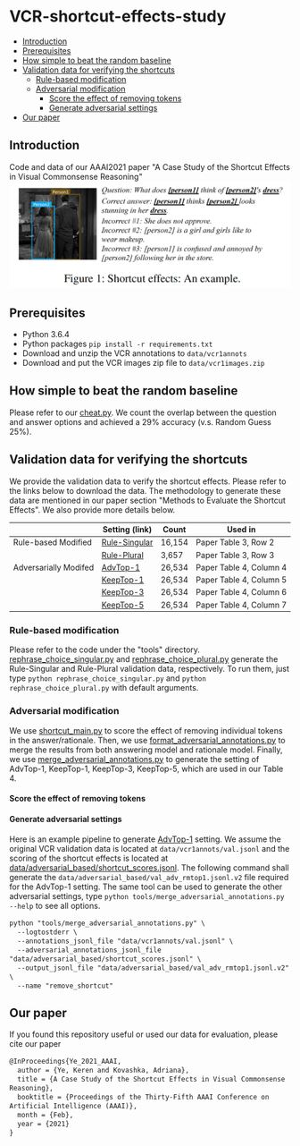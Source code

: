 # VCR-shortcut-effects-study

  * [Introduction](introduction)
  * [Prerequisites](#prerequisites)
  * [How simple to beat the random baseline](#how-simple-to-beat-the-random-baseline)
  * [Validation data for verifying the shortcuts](#validation-data-for-verifying-the-shortcuts)
    -  [Rule-based modification](#rule-based-modification)
    -  [Adversarial modification](#adversarial-modification)
       +  [Score the effect of removing tokens](#score-te-effect-of-removing-tokens)
       +  [Generate adversarial settings](#generate-adversarial-settings)
  * [Our paper](#our-paper)

## Introduction
Code and data of our AAAI2021 paper "A Case Study of the Shortcut Effects in Visual Commonsense Reasoning"
<img src="g3doc/images/concept.png"/>

## Prerequisites

  * Python 3.6.4
  * Python packages ```pip install -r requirements.txt```
  * Download and unzip the VCR annotations to ```data/vcr1annots```
  * Download and put the VCR images zip file to ```data/vcr1images.zip```

## How simple to beat the random baseline
Please refer to our [cheat.py](tools/cheat.py). We count the overlap between the question and answer options and achieved a 29% accuracy (v.s. Random Guess 25%).

## Validation data for verifying the shortcuts

We provide the validation data to verify the shortcut effects.
Please refer to the links below to download the data.
The methodology to generate these data are mentioned in our paper section "Methods to Evaluate the Shortcut Effects".
We also provide more details below.

|                       | Setting (link)                                             | Count  | Used in                 |
|-----------------------|------------------------------------------------------------|--------|-------------------------|
| Rule-based Modified   | [Rule-Singular](data/rule_based/val_rule_singular.jsonl)   | 16,154 | Paper Table 3, Row 2    |
|                       | [Rule-Plural](data/rule_based/val_rule_plural.jsonl)       | 3,657  | Paper Table 3, Row 3    |
| Adversarially Modifed | [AdvTop-1](data/adversarial_based/val_adv_rmtop1.jsonl)    | 26,534 | Paper Table 4, Column 4 |
|                       | [KeepTop-1](data/adversarial_based/val_adv_keeptop1.jsonl) | 26,534 | Paper Table 4, Column 5 |
|                       | [KeepTop-3](data/adversarial_based/val_adv_keeptop3.jsonl) | 26,534 | Paper Table 4, Column 6 |
|                       | [KeepTop-5](data/adversarial_based/val_adv_keeptop5.jsonl) | 26,534 | Paper Table 4, Column 7 |

### Rule-based modification

Please refer to the code under the "tools" directory. 
[rephrase_choice_singular.py](tools/rephrase_choice_singular.py) and [rephrase_choice_plural.py](tools/rephrase_choice_plural.py) generate the Rule-Singular and Rule-Plural validation data, respectively. To run them, just type ```python rephrase_choice_singular.py``` and ```python rephrase_choice_plural.py``` with default arguments.

### Adversarial modification

We use [shortcut_main.py](modeling/shortcut_main.py) to score the effect of removing individual tokens in the answer/rationale.
Then, we use [format_adversarial_annotations.py](tools/format_adversarial_annotations.py) to merge the results from both answering model and rationale model.
Finally, we use [merge_adversarial_annotations.py](tools/merge_adversarial_annotations.py) to generate the setting of AdvTop-1, KeepTop-1, KeepTop-3, KeepTop-5, which are used in our Table 4.

#### Score the effect of removing tokens


#### Generate adversarial settings
Here is an example pipeline to generate [AdvTop-1](data/adversarial_based/val_adv_rmtop1.jsonl) setting.
We assume the original VCR validation data is located at ```data/vcr1annots/val.jsonl``` and the scoring of the shortcut effects is located at [data/adversarial_based/shortcut_scores.jsonl](data/adversarial_based/shortcut_scores.jsonl). The following command shall generate the ```data/adversarial_based/val_adv_rmtop1.jsonl.v2``` file required for the AdvTop-1 setting. The same tool can be used to generate the other adversarial settings, type ```python tools/merge_adversarial_annotations.py --help``` to see all options.

```
python "tools/merge_adversarial_annotations.py" \
  --logtostderr \
  --annotations_jsonl_file "data/vcr1annots/val.jsonl" \
  --adversarial_annotations_jsonl_file "data/adversarial_based/shortcut_scores.jsonl" \
  --output_jsonl_file "data/adversarial_based/val_adv_rmtop1.jsonl.v2" \
  --name "remove_shortcut"
```

## Our paper
If you found this repository useful or used our data for evaluation, please cite our paper

```
@InProceedings{Ye_2021_AAAI,
  author = {Ye, Keren and Kovashka, Adriana},
  title = {A Case Study of the Shortcut Effects in Visual Commonsense Reasoning},
  booktitle = {Proceedings of the Thirty-Fifth AAAI Conference on Artificial Intelligence (AAAI)},
  month = {Feb},
  year = {2021}
}
```
